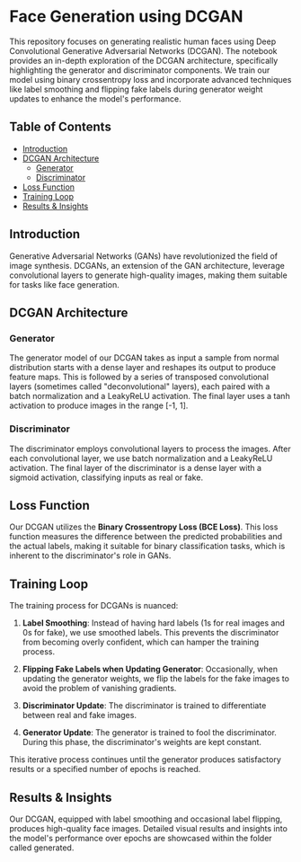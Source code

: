 # Face Generation using DCGAN

This repository focuses on generating realistic human faces using Deep Convolutional Generative Adversarial Networks (DCGAN). The notebook provides an in-depth exploration of the DCGAN architecture, specifically highlighting the generator and discriminator components. We train our model using binary crossentropy loss and incorporate advanced techniques like label smoothing and flipping fake labels during generator weight updates to enhance the model's performance.

## Table of Contents

- [Introduction](#introduction)
- [DCGAN Architecture](#dcgan-architecture)
  - [Generator](#generator)
  - [Discriminator](#discriminator)
- [Loss Function](#loss-function)
- [Training Loop](#training-loop)
- [Results & Insights](#results--insights)

## Introduction

Generative Adversarial Networks (GANs) have revolutionized the field of image synthesis. DCGANs, an extension of the GAN architecture, leverage convolutional layers to generate high-quality images, making them suitable for tasks like face generation.

## DCGAN Architecture

### Generator

The generator model of our DCGAN takes as input a sample from normal distribution starts with a dense layer and reshapes its output to produce feature maps. This is followed by a series of transposed convolutional layers (sometimes called "deconvolutional" layers), each paired with a batch normalization and a LeakyReLU activation. The final layer uses a tanh activation to produce images in the range [-1, 1].

### Discriminator

The discriminator employs convolutional layers to process the images. After each convolutional layer, we use batch normalization and a LeakyReLU activation. The final layer of the discriminator is a dense layer with a sigmoid activation, classifying inputs as real or fake.

## Loss Function

Our DCGAN utilizes the **Binary Crossentropy Loss (BCE Loss)**. This loss function measures the difference between the predicted probabilities and the actual labels, making it suitable for binary classification tasks, which is inherent to the discriminator's role in GANs.

## Training Loop

The training process for DCGANs is nuanced:

1. **Label Smoothing**: Instead of having hard labels (1s for real images and 0s for fake), we use smoothed labels. This prevents the discriminator from becoming overly confident, which can hamper the training process.
  
2. **Flipping Fake Labels when Updating Generator**: Occasionally, when updating the generator weights, we flip the labels for the fake images to avoid the problem of vanishing gradients.

3. **Discriminator Update**: The discriminator is trained to differentiate between real and fake images.
  
4. **Generator Update**: The generator is trained to fool the discriminator. During this phase, the discriminator's weights are kept constant.

This iterative process continues until the generator produces satisfactory results or a specified number of epochs is reached.

## Results & Insights

Our DCGAN, equipped with label smoothing and occasional label flipping, produces high-quality face images. Detailed visual results and insights into the model's performance over epochs are showcased within the folder called generated.
